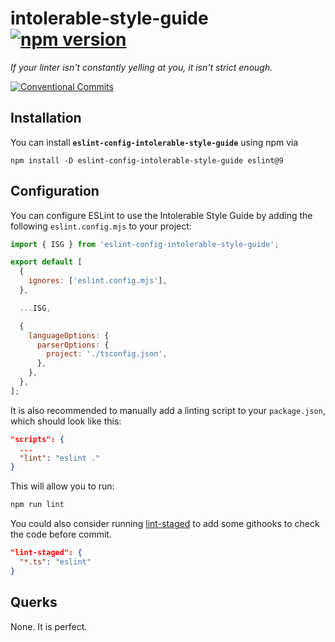 # intolerable-style-guide [![npm version](https://badge.fury.io/js/eslint-config-intolerable-style-guide.svg)](https://www.npmjs.com/package/eslint-config-intolerable-style-guide)

*If your linter isn't constantly yelling at you, it isn't strict enough.*

[![Conventional Commits](https://img.shields.io/badge/Conventional%20Commits-1.0.0-yellow.svg)](https://conventionalcommits.org)

## Installation

You can install **`eslint-config-intolerable-style-guide`** using npm via
```
npm install -D eslint-config-intolerable-style-guide eslint@9
```

## Configuration

You can configure ESLint to use the Intolerable Style Guide by adding the following `eslint.config.mjs` to your project:
```javascript
import { ISG } from 'eslint-config-intolerable-style-guide';

export default [
  {
    ignores: ['eslint.config.mjs'],
  },

  ...ISG,

  {
    languageOptions: {
      parserOptions: {
        project: './tsconfig.json',
      },
    },
  },
];
```

It is also recommended to manually add a linting script to your `package.json`, which should look like this:

```json
"scripts": {
  ...
  "lint": "eslint ."
}
```

This will allow you to run:
```bash
npm run lint
```

You could also consider running [lint-staged](https://github.com/okonet/lint-staged) to add some githooks to check the code before commit.
```json
"lint-staged": {
  "*.ts": "eslint"
}
```

## Querks

None. It is perfect.
